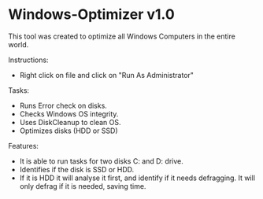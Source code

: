 # Windows-Optimizer v1.0

This tool was created to optimize all Windows Computers in the entire world.

Instructions:
- Right click on file and click on "Run As Administrator"

Tasks:
- Runs Error check on disks.
- Checks Windows OS integrity.
- Uses DiskCleanup to clean OS.
- Optimizes disks (HDD or SSD)

Features:
- It is able to run tasks for two disks C: and D: drive.
- Identifies if the disk is SSD or HDD. 
- If it is HDD it will analyse it first, and identify if it needs defragging. It will only defrag if it is needed, saving time.

